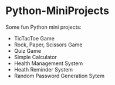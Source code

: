 # Python-MiniProjects
Some fun Python mini projects:
- TicTacToe Game
- Rock, Paper, Scissors Game
- Quiz Game
- Simple Calculator
- Health Management System
- Heath Reminder System
- Random Password Generation Sytem
